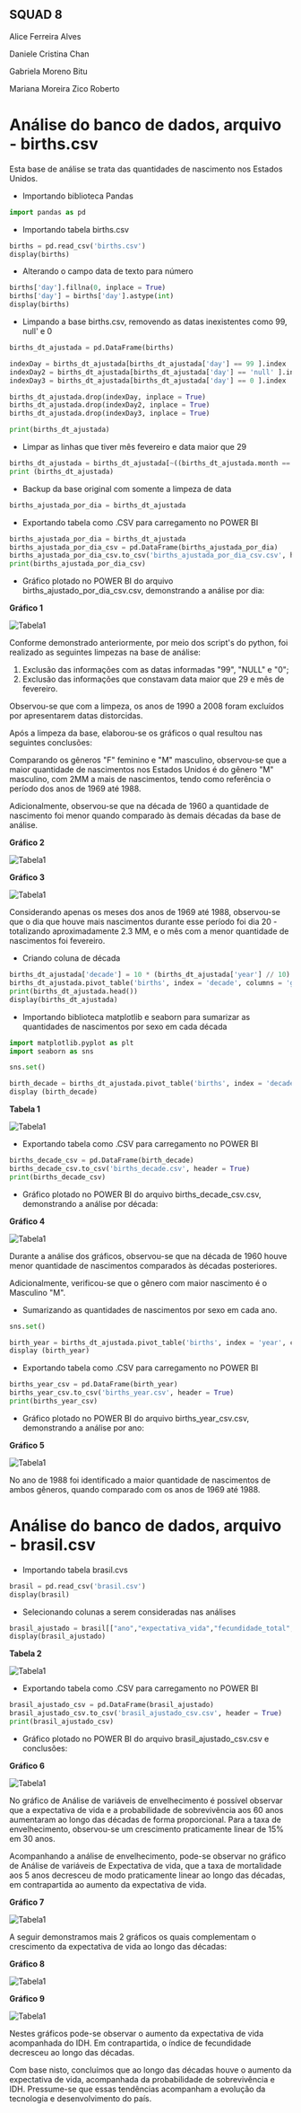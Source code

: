 
## SQUAD 8 
Alice Ferreira Alves

Daniele Cristina Chan

Gabriela Moreno Bitu

Mariana Moreira Zico Roberto

#
# Análise do banco de dados, arquivo - births.csv 

Esta base de análise se trata das quantidades de nascimento nos Estados Unidos.

- Importando biblioteca Pandas

```python
import pandas as pd
```
- Importando tabela births.csv

```python
births = pd.read_csv('births.csv')
display(births)
```
- Alterando o campo data de texto para número

```python
births['day'].fillna(0, inplace = True)
births['day'] = births['day'].astype(int)
display(births)
```

- Limpando a base births.csv, removendo as datas inexistentes como 99, null' e 0

```python
births_dt_ajustada = pd.DataFrame(births)

indexDay = births_dt_ajustada[births_dt_ajustada['day'] == 99 ].index
indexDay2 = births_dt_ajustada[births_dt_ajustada['day'] == 'null' ].index
indexDay3 = births_dt_ajustada[births_dt_ajustada['day'] == 0 ].index

births_dt_ajustada.drop(indexDay, inplace = True)
births_dt_ajustada.drop(indexDay2, inplace = True)
births_dt_ajustada.drop(indexDay3, inplace = True)

print(births_dt_ajustada)
```
- Limpar as linhas que tiver mês fevereiro e data maior que 29

```python
births_dt_ajustada = births_dt_ajustada[~((births_dt_ajustada.month == 2) & (births_dt_ajustada.day > 29))]
print (births_dt_ajustada)
```
- Backup da base original com somente a limpeza de data 

```python
births_ajustada_por_dia = births_dt_ajustada
```
- Exportando tabela como .CSV para carregamento no POWER BI

```python
births_ajustada_por_dia = births_dt_ajustada
births_ajustada_por_dia_csv = pd.DataFrame(births_ajustada_por_dia)
births_ajustada_por_dia_csv.to_csv('births_ajustada_por_dia_csv.csv', header = True)
print(births_ajustada_por_dia_csv)
```
- Gráfico plotado no POWER BI do arquivo births_ajustado_por_dia_csv.csv, demonstrando a análise por dia:

**Gráfico 1**

![Tabela1](Imagens/Nascimento.png)


Conforme demonstrado anteriormente, por meio dos script's do python, foi realizado as seguintes limpezas na base de análise:

1) Exclusão das informações com as datas informadas "99", "NULL" e "0";
2) Exclusão das informações que constavam data maior que 29 e mês de fevereiro.

Observou-se que com a limpeza, os anos de 1990 a 2008 foram excluídos por apresentarem datas distorcidas.

Após a limpeza da base, elaborou-se os gráficos o qual resultou nas seguintes conclusões:

Comparando os gêneros "F" feminino e "M" masculino, observou-se que a maior quantidade de nascimentos nos Estados Unidos é do gênero "M" masculino, com 2MM a mais de nascimentos, tendo como referência o período dos anos de 1969 até 1988.

Adicionalmente, observou-se que na década de 1960 a quantidade de nascimento foi menor quando comparado às demais décadas da base de análise.

**Gráfico 2**

![Tabela1](Imagens/Dia.png)

**Gráfico 3**

![Tabela1](Imagens/Month.png)

Considerando apenas os meses dos anos de 1969 até 1988, observou-se que o dia que houve mais nascimentos durante esse período foi dia 20 - totalizando aproximadamente 2.3 MM, e o mês com a menor quantidade de nascimentos foi fevereiro.

- Criando coluna de década

```python
births_dt_ajustada['decade'] = 10 * (births_dt_ajustada['year'] // 10)
births_dt_ajustada.pivot_table('births', index = 'decade', columns = 'gender', aggfunc = 'sum')
print(births_dt_ajustada.head())
display(births_dt_ajustada)
```
- Importando biblioteca matplotlib e seaborn para sumarizar as quantidades de nascimentos por sexo em cada década

```python
import matplotlib.pyplot as plt
import seaborn as sns

sns.set()

birth_decade = births_dt_ajustada.pivot_table('births', index = 'decade', columns = 'gender', aggfunc = 'sum')
display (birth_decade)
```
**Tabela 1**

![Tabela1](Imagens/Decada.PNG)

- Exportando tabela como .CSV para carregamento no POWER BI

```python
births_decade_csv = pd.DataFrame(birth_decade)
births_decade_csv.to_csv('births_decade.csv', header = True)
print(births_decade_csv)
```

- Gráfico plotado no POWER BI do arquivo births_decade_csv.csv, demonstrando a análise por década:

**Gráfico 4**

![Tabela1](Imagens/Decadagrafico.PNG)

Durante a análise dos gráficos, observou-se que na década de 1960 houve menor quantidade de nascimentos comparados às décadas posteriores.

Adicionalmente, verificou-se que o gênero com maior nascimento é o Masculino "M".

- Sumarizando as quantidades de nascimentos por sexo em cada ano.

```python 
sns.set()

birth_year = births_dt_ajustada.pivot_table('births', index = 'year', columns = 'gender', aggfunc = 'sum')
display (birth_year)
```
- Exportando tabela como .CSV para carregamento no POWER BI

```python
births_year_csv = pd.DataFrame(birth_year)
births_year_csv.to_csv('births_year.csv', header = True)
print(births_year_csv)
```
- Gráfico plotado no POWER BI do arquivo births_year_csv.csv, demonstrando a análise por ano:

**Gráfico 5**

![Tabela1](Imagens/Year.PNG)

No ano de 1988 foi identificado a maior quantidade de nascimentos de ambos gêneros, quando comparado com os anos de 1969 até 1988.


#
# Análise do banco de dados, arquivo - brasil.csv

- Importando tabela brasil.cvs

```python
brasil = pd.read_csv('brasil.csv')
display(brasil)
```

- Selecionando colunas a serem consideradas nas análises

```python
brasil_ajustado = brasil[["ano","expectativa_vida","fecundidade_total","mortalidade_1","mortalidade_5","prob_sobrevivencia_40","prob_sobrevivencia_60","taxa_envelhecimento","idhm"]]
display(brasil_ajustado)
```
**Tabela 2**

![Tabela1](Imagens/Brasil.PNG)

- Exportando tabela como .CSV para carregamento no POWER BI

```python
brasil_ajustado_csv = pd.DataFrame(brasil_ajustado)
brasil_ajustado_csv.to_csv('brasil_ajustado_csv.csv', header = True)
print(brasil_ajustado_csv)
```
- Gráfico plotado no POWER BI do arquivo brasil_ajustado_csv.csv e conclusões:

**Gráfico 6**

![Tabela1](Imagens/Envelhecimento.png)

No gráfico de Análise de variáveis de envelhecimento é possível observar que a expectativa de vida e a probabilidade de sobrevivência aos 60 anos aumentaram ao longo das décadas de forma proporcional. Para a taxa de envelhecimento, observou-se um crescimento praticamente linear de 15%  em 30 anos.

Acompanhando a análise de envelhecimento, pode-se observar no gráfico de Análise de variáveis de Expectativa de vida, que a taxa de mortalidade aos 5 anos decresceu de modo praticamente linear ao longo das décadas, em contrapartida ao aumento da expectativa de vida.

**Gráfico 7**

![Tabela1](Imagens/ExpVida.png)

A seguir demonstramos mais 2 gráficos os quais complementam o crescimento da expectativa de vida ao longo das décadas:

**Gráfico 8**

![Tabela1](Imagens/IDH.png)

**Gráfico 9**

![Tabela1](Imagens/Fecundidade.PNG)

Nestes gráficos pode-se observar o aumento da expectativa de vida acompanhada do IDH. Em contrapartida, o índice de fecundidade decresceu ao longo das décadas.
 

Com base nisto, concluímos que ao longo das décadas houve o aumento da expectativa de vida, acompanhada da probabilidade de sobrevivência e IDH. Pressume-se que essas tendências acompanham a evolução da tecnologia e desenvolvimento do país.

